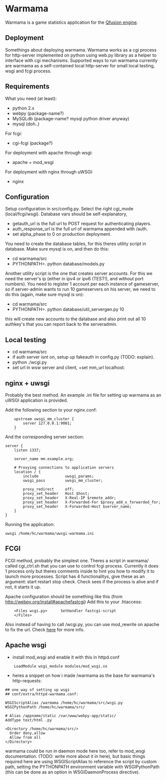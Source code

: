 # Warmama

Warmama is a game statistics application for the [Qfusion engine](http://qfusion.net).

## Deployment

Somethings about deploying warmama. Warmama works as a cgi process for http-server implemented on python
using web.py library as a helper to interface with cgi mechanisms.
Supported ways to run warmama currently are warmama as a self-contained local http-server for
small local testing, wsgi and fcgi process.

## Requirements

What you need (at least):
- python 2.x
- webpy (package-name?)
- MySQLdb (package-name? mysql python driver anyway)
- mysql (doh..)

For fcgi:
- cgi-fcgi (package?)

For deployment with apache through wsgi:
- apache + mod_wsgi

For deployment with nginx through uWSGI:
- nginx

## Configuration

Setup configuration in src/config.py. Select the right cgi_mode (local/fcgi/wsgi).
Database vars should be self-explanatory,

- getauth_url is the full url to POST request for authenticating players.
- auth_response_url is the full url of warmama appended with /auth.
- set alpha_phase to 0 on production deployment.

You need to create the database tables, for this theres utility script in database.
Make sure mysql is on, and then do this:
- cd warmama/src
- PYTHONPATH=. python database/models.py

Another utility script is the one that creates server accounts. For this we need the server's
ip (either in ipv4 or ipv6 (TEST!), and without port numbers). You need to register 1 account
per each instance of gameserver, so if server-admin wants to run 10 gameservers on his server,
we need to do this (again, make sure mysql is on):
- cd warmama/src
- PYTHONPATH=. python database/util_servergen.py <ip> <email> 10

this will create new accounts to the database and also print out all 10 authkey's that you can
report back to the serveradmin.

## Local testing

- cd warmama/src
- if auth server isnt on, setup up fakeauth in config.py (TODO: explain).
- python ./wcgi.py <port>
- set url in wsw server and client, +set mm_url localhost:<port>

## nginx + uwsgi

Probably the best method. An example .ini file for setting up warmama as an uWSGI application is provided.

Add the following section to your nginx.conf:

```
	upstream uwsgi_mm_cluster {
		server 127.0.0.1:9001;
	}
```

And the corresponding server section:

```
server {
    listen 1337;

    server_name mm.example.org;

    # Proxying connections to application servers
    location / {
        include            uwsgi_params;
        uwsgi_pass         uwsgi_mm_cluster;

        proxy_redirect     off;
        proxy_set_header   Host $host;
        proxy_set_header   X-Real-IP $remote_addr;
        proxy_set_header   X-Forwarded-For $proxy_add_x_forwarded_for;
        proxy_set_header   X-Forwarded-Host $server_name;
    }
}
```

Running the application:
```
uwsgi /home/hc/warmama/uwsgi-warmama.ini
```

## FCGI

FCGI method, probably the simplest one. Theres a script in warmama/ called cgi_ctrl.sh that you can
use to control fcgi process. Currently it does 1 process only but theres comments inside to hint you how
to modify it to launch more processes. Script has 4 functionalitys, give these as an argument:
start restart stop check.
Check sees if the process is alive and if not, it starts it up.

Apache configuration should be something like this (from http://webpy.org/install#apachefastcgi)
Add this to your .htaccess:

```	
	<Files wcgi.py>      SetHandler fastcgi-script
	</Files>
```

Also instead of having to call <url>/wcgi.py, you can use mod_rewrite on apache to fix the url.
Check [here](http://webpy.org/install#apachemodrewrite) for more info.

## Apache wsgi

- install mod_wsgi and enable it with this in httpd.conf

```	
	LoadModule wsgi_module modules/mod_wsgi.so
```	

- heres a snippet on how i made <hostname>/warmama as the base for warmama's http-requests:

```
## one way of setting up wsgi
## conf/extra/httpd-warmama.conf:

WSGIScriptAlias /warmama /home/hc/warmama/src/wcgi.py
WSGIPythonPath /home/hc/warmama/src/

# Alias /appname/static /var/www/webpy-app/static/
AddType text/html .py

<Directory /home/hc/warmama/src/>
  Order deny,allow
  Allow from all
</Directory>
```

warmama could be run in daemon mode here too, refer to mod_wsgi documentation. (TODO: write more about
it in here), but basic things required here are using WSGIScriptAlias to reference the script by custom path,
setting the PYTHONPATH environment variable with WSGIPythonPath (this can be done as an option
in WSGIDaemonProcess directive). 
